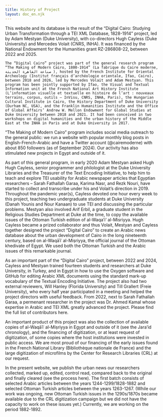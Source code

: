 ```yaml
---
title: History of Project
layout: doc_en.njk
---
```


This website and its database is the result of the “Digital Cairo: Studying Urban Transformation through a TEI XML Database, 1828-1914” project, led by Adam Mestyan (Duke University), with co-directors Hugh Cayless (Duke University) and Mercedes Volait (CNRS, INHA). It was financed by the National Endowment for the Humanities grant RZ-286808-22, between 2022 and 2025.

	The “Digital Cairo” project was part of the general research program “The Making of Modern Cairo, 1800-1914” (La fabrique du Caire moderne, صناعة القاهرة الحديثة ), hosted by the French Institute for Oriental Archeology (Institut français d’archéologie orientale, Ifao, Cairo), between 2018 and 2026, led by Mercedes Volait and Adam Mestyan. This program has been jointly supported by Ifao, the Visual and Textual Information unit at the French National Art History Institute (L’information visuelle et textuelle en histoire de l’art : nouveaux terrains, corpus, outils – InVisu, CNRS, INHA, Paris), the Hungarian Cultural Institute in Cairo, the History Department of Duke University (Durham NC, USA), and the Franklin Humanities Institute and the Office of Global Affairs’ Andrew W. Mellon Endowment for Global Studies at Duke University between 2018 and 2021. It had been conceived in two workshops on digital humanities and the urban history of the Middle East at the INHA in Paris and at Duke University in 2017. 

“The Making of Modern Cairo” program includes social media outreach to the general public: we run a website with popular monthly blog posts in English-French-Arabic and have a Twitter account (@cairemoderne) with about 850 followers (as of September 2024). Our activity has also stimulated new projects in Egypt and outside of it. 

As part of this general program, in early 2020 Adam Mestyan asked Hugh Hugh Cayless, senior programmer and philologist at the Duke University Libraries and the Treasurer of the Text Encoding Initiative, to help him to teach and explore TEI usability for Arabic newspaper articles that Egyptian researchers – Sarah Fathallah Garaa, Karima Nasr, and Rezk Nouri, have started to collect and transcribe under his and Volait’s direction in 2019. Throughout the pandemic year(s), Cayless devoted one hour every week to this project, teaching two undergraduate students at Duke University (Danah Younis and Nour Kanaan) to use TEI and discussing the particular problems. Mestyan also involved Arif Erbil, a graduate student in the Religious Studies Department at Duke at the time, to copy the available issues of the Ottoman Turkish edition of al-Waqa’i‘ al-Misriyya. Hugh Cayless became a prized collaborator and thus Volait, Mestyan and Cayless together designed the project “Digital Cairo” to create an Arabic news database about the urban development of Cairo in the long nineteenth century, based on al-Waqāʾiʿ al-Miṣriyya, the official journal of the Ottoman khedivate of Egypt. We used both the Ottoman Turkish and the Arabic issues of this remarkable journal.

As an important part of the “Digital Cairo” project, between 2022 and 2024, Cayless and Mestyan trained fourteen students and researchers at Duke University, in Turkey, and in Egypt in how to use the Oxygen software and GitHub for editing Arabic XML documents using the standard mark-up vocabulary of the Textual Encoding Initiative. The project also had two external reviewers, Will Hanley (Florida University) and Till Grallert (Freie University), who every half year participated in a meeting and helped the project directors with useful feedback. From 2022, next to Sarah Fathallah Garaa, a permenant researcher in the project was Dr. Ahmed Kamal whose expertise in Arabic and TEI XML greatly advanced the project. Please find the full list of contributors here.

An important product of this project was also the collection of available copies of al-Waqāʾiʿ al-Miṣriyya in Egypt and outside of it (see the Jara’id chronology), and the financing of digitization, or at least request of digitization, of some copies where the host institutions were invested in public access. We are most proud of our financing of the early issues found in the French National Library (Bibliothèque nationale de France) and the large digitization of microfilms by the Center for Research Libraries (CRL) at our request.

In the present website, we publish the urban news our researchers collected, marked up, edited, control read, compared back to the original and finally cleared (see the process here). The first batch consists of selected Arabic articles between the years 1244-1299/1828-1882 and selected Ottoman Turkish articles between the years 1263-1267. (While our work was ongoing, new Ottoman Turkish issues in the 1290s/1870s became available due to the CRL digitization campaign but we did not have the capacity to work on these issues yet.) 
Currently, we are working on the period 1882-1892.

